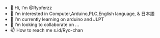  - 👋 Hi, I’m @Ryoferzz
 - 👀 I’m interested in Computer,Arduino,PLC,English language, & 日本語
 - 🌱 I’m currently learning on arduino and JLPT
 - 💞️ I’m looking to collaborate on ...
 - 📫 How to reach me s.id/Ryo-chan

<!---
Ryoferzz/Ryoferzz is a ✨ special ✨ repository because its `README.md` (this file) appears on your GitHub profile.
You can click the Preview link to take a look at your changes.
--->

